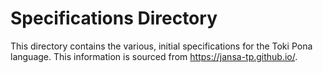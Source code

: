 # Specifications Directory

This directory contains the various, initial specifications for the Toki Pona language. This information is sourced from <https://jansa-tp.github.io/>.
